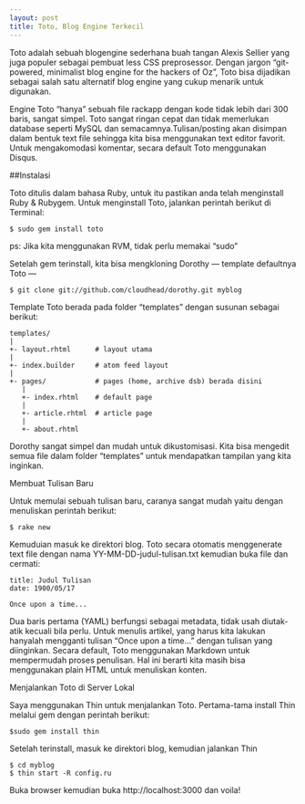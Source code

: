 ```yaml
---
layout: post
title: Toto, Blog Engine Terkecil
---
```


Toto adalah sebuah blogengine sederhana buah tangan Alexis Sellier yang juga populer sebagai pembuat less CSS preprosessor. Dengan jargon “git-powered, minimalist blog engine for the hackers of Oz”, Toto bisa dijadikan sebagai salah satu alternatif blog engine yang cukup menarik untuk digunakan.

Engine Toto “hanya” sebuah file rackapp dengan kode tidak lebih dari 300 baris, sangat simpel. Toto sangat ringan cepat dan tidak memerlukan database seperti MySQL dan semacamnya.Tulisan/posting akan disimpan dalam bentuk text file sehingga kita bisa menggunakan text editor favorit. Untuk mengakomodasi komentar, secara default Toto menggunakan Disqus.

##Instalasi

Toto ditulis dalam bahasa Ruby, untuk itu pastikan anda telah menginstall Ruby & Rubygem. Untuk menginstall Toto, jalankan perintah berikut di Terminal:

	$ sudo gem install toto

ps: Jika kita menggunakan RVM, tidak perlu memakai “sudo”

Setelah gem terinstall, kita bisa mengkloning Dorothy — template defaultnya Toto —

	$ git clone git://github.com/cloudhead/dorothy.git myblog

Template Toto berada pada folder “templates” dengan susunan sebagai berikut:

	templates/
	|
	+- layout.rhtml      # layout utama
	|
	+- index.builder     # atom feed layout
	|
	+- pages/            # pages (home, archive dsb) berada disini
	   |
	   +- index.rhtml    # default page
	   |
	   +- article.rhtml  # article page
	   |
	   +- about.rhtml

Dorothy sangat simpel dan mudah untuk dikustomisasi. Kita bisa mengedit semua file dalam folder “templates” untuk mendapatkan tampilan yang kita inginkan.

Membuat Tulisan Baru

Untuk memulai sebuah tulisan baru, caranya sangat mudah yaitu dengan menuliskan perintah berikut:

	$ rake new

Kemuduian masuk ke direktori blog. Toto secara otomatis menggenerate text file dengan nama YY-MM-DD-judul-tulisan.txt kemudian buka file dan cermati:

	title: Judul Tulisan
	date: 1900/05/17

	Once upon a time...

Dua baris pertama (YAML) berfungsi sebagai metadata, tidak usah diutak-atik kecuali bila perlu. Untuk menulis artikel, yang harus kita lakukan hanyalah mengganti tulisan “Once upon a time…” dengan tulisan yang diinginkan. Secara default, Toto menggunakan Markdown untuk mempermudah proses penulisan. Hal ini berarti kita masih bisa menggunakan plain HTML untuk menuliskan konten.

Menjalankan Toto di Server Lokal

Saya menggunakan Thin untuk menjalankan Toto. Pertama-tama install Thin melalui gem dengan perintah berikut:

	$sudo gem install thin

Setelah terinstall, masuk ke direktori blog, kemudian jalankan Thin

	$ cd myblog
	$ thin start -R config.ru

Buka browser kemudian buka http://localhost:3000 dan voila!
